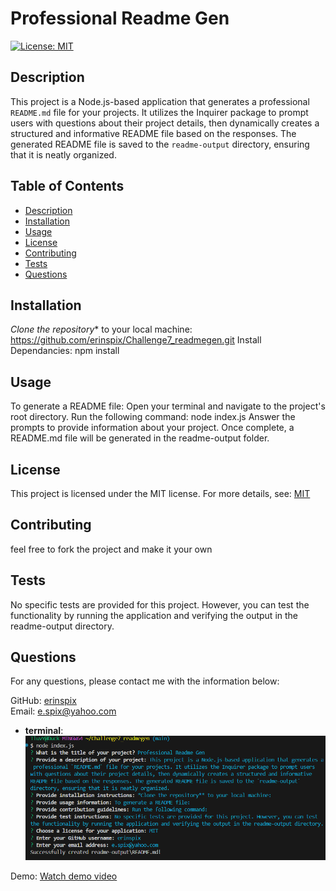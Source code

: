 # Professional Readme Gen

[![License: MIT](https://img.shields.io/badge/License-MIT-yellow.svg)](https://opensource.org/licenses/MIT)

## Description

This project is a Node.js-based application that generates a professional `README.md` file for your projects. It utilizes the Inquirer package to prompt users with questions about their project details, then dynamically creates a structured and informative README file based on the responses. The generated README file is saved to the `readme-output` directory, ensuring that it is neatly organized.

## Table of Contents

- [Description](#description)
- [Installation](#installation)
- [Usage](#usage)
- [License](#license)
- [Contributing](#contributing)
- [Tests](#tests)
- [Questions](#questions)

## Installation

*Clone the repository** to your local machine:
https://github.com/erinspix/Challenge7_readmegen.git
Install Dependancies:
npm install
## Usage

To generate a README file:
Open your terminal and navigate to the project's root directory.
Run the following command:
node index.js
Answer the prompts to provide information about your project.
Once complete, a README.md file will be generated in the readme-output folder.

## License

This project is licensed under the MIT license.
For more details, see: [MIT](https://opensource.org/licenses/MIT)

## Contributing

 feel free to fork the project and make it your own
## Tests

No specific tests are provided for this project. However, you can test the functionality by running the application and verifying the output in the readme-output directory.

## Questions

For any questions, please contact me with the information below:

GitHub: [erinspix](https://github.com/erinspix)  
Email: e.spix@yahoo.com

- **terminal**: ![Terminal Interaction](./assets/readme-terminal.png)


Demo:
[Watch demo video](./images/SVG%20Logo%20With%20Sound.mp4)